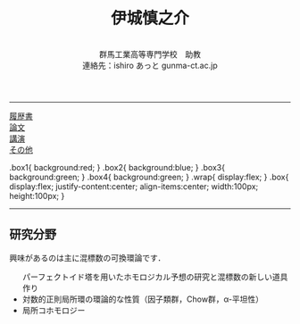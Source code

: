 <header> 
  <h1> 伊城慎之介</h1> 
  <br>
  群馬工業高等専門学校　助教
  <br>  
  連絡先：ishiro あっと gunma-ct.ac.jp
</header>


<hr>


<div class="wrap">
  <div class="box box1"> <a href="https://math-ishiro.github.io/CVJP.html">履歴書</a> </div>
  <div class="box box2"> <a href="https://math-ishiro.github.io/PapersJP.html">論文</a> </div>
  <div class="box box3"> <a href="https://math-ishiro.github.io/TalksJP.html">講演</a> </div>
  <div class="box box4"> <a href="https://math-ishiro.github.io/Others.html">その他</a> </div>
</div>

  .box1{
  background:red;
}
.box2{
  background:blue;
}
.box3{
  background:green;
}
.box4{
  background:green;
}
.wrap{
  display:flex;
}
.box{
  display:flex;
  justify-content:center;
  align-items:center;
  width:100px;
  height:100px;
}







<hr>

<h2> 研究分野 </h2>

興味があるのは主に混標数の可換環論です．
<ul>
パーフェクトイド塔を用いたホモロジカル予想の研究と混標数の新しい道具作り
<li> 対数的正則局所環の環論的な性質（因子類群，Chow群，α-平坦性）</li>
<li> 局所コホモロジー </li>
</ul>


